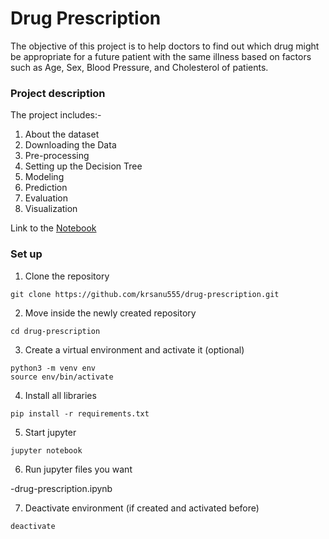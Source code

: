 # Drug Prescription
The objective of this project is to help doctors to find out which drug might be appropriate for a future patient with the same illness based on factors such as Age, Sex, Blood Pressure, and Cholesterol of patients.

### Project description
The project includes:-
 1. About the dataset 
 2. Downloading the Data 
 3. Pre-processing 
 4. Setting up the Decision Tree 
 5. Modeling 
 6. Prediction 
 7. Evaluation 
 8. Visualization

 
 Link to the [Notebook](https://github.com/krsanu555/drug-prescription/blob/master/drug-prescription.ipynb)
 
### Set up
1. Clone the repository
```
git clone https://github.com/krsanu555/drug-prescription.git
```
2. Move inside the newly created repository
```
cd drug-prescription
```
3. Create a virtual environment and activate it (optional)
```
python3 -m venv env
source env/bin/activate
```
4. Install all libraries
```
pip install -r requirements.txt
```
5. Start jupyter
```
jupyter notebook
```
6. Run jupyter files you want

  -drug-prescription.ipynb
  
7. Deactivate environment (if created and activated before)
```
deactivate
```
